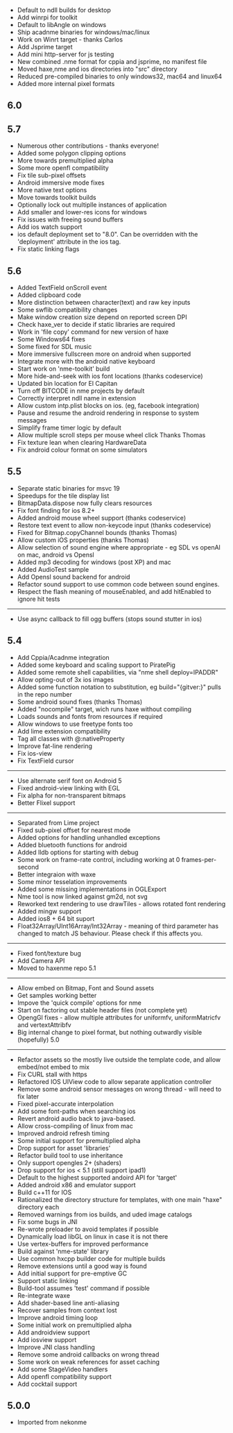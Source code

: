 * Default to ndll builds for desktop
* Add winrpi for toolkit
* Default to libAngle on windows
* Ship acadnme binaries for windows/mac/linux
* Work on Winrt target - thanks Carlos
* Add Jsprime target
* Add mini http-server for js testing
* New combined .nme format for cppia and jsprime, no manifest file
* Moved haxe,nme and ios directories into "src" directory
* Reduced pre-compiled binaries to only windows32, mac64 and linux64
* Added more internal pixel formats

6.0
--------------------------

5.7
--------------------------

* Numerous other contributions - thanks everyone!
* Added some polygon clipping options
* More towards premultiplied alpha
* Some more openfl compatibility
* Fix tile sub-pixel offsets
* Android immersive mode fixes
* More native text options
* Move towards toolkit builds
* Optionally lock out multiplle instances of application
* Add smaller and lower-res icons for windows
* Fix issues with freeing sound buffers
* Add ios watch support
* ios default deployment set to "8.0".  Can be overridden with the 'deployment' attribute in the ios tag.
* Fix static linking flags

5.6
--------------------------
* Added TextField onScroll event
* Added clipboard code
* More distinction between character(text) and raw key inputs
* Some swflib compatibility changes
* Make window creation size depend on reported screen DPI
* Check haxe_ver to decide if static libraries are required
* Work in 'file copy' command for new version of haxe
* Some Windows64 fixes
* Some fixed for SDL music
* More immersive fullscreen more on android when supported
* Integrate more with the android native keyboard
* Start work on 'nme-toolkit' build
* More hide-and-seek with ios font locations (thanks codeservice)
* Updated bin location for El Capitan
* Turn off BITCODE in nme projects by default
* Correctly interpret ndll name in extension
* Allow custom intp.plist blocks on ios. (eg, facebook integration)
* Pause and resume the android rendering in response to system messages
* Simplify frame timer logic by default
* Allow multiple scroll steps per mouse wheel click
 Thanks Thomas
* Fix texture lean when clearing HardwareData
* Fix android colour format on some simulators

5.5
--------------------------

* Separate static binaries for msvc 19
* Speedups for the tile display list
* BitmapData.dispose now fully clears resources
* Fix font finding for ios 8.2+
* Added android mouse wheel support (thanks codeservice)
* Restore text event to allow non-keycode input (thanks codeservice)
* Fixed for Bitmap.copyChannel bounds (thanks Thomas)
* Allow custom iOS properties (thanks Thomas)
* Allow selection of sound engine where appropriate - eg SDL vs openAl on mac, android vs Opensl
* Added mp3 decoding for windows (post XP) and mac
* Added AudioTest sample
* Add Opensl sound backend for android
* Refactor sound support to use common code between sound engines.
* Respect the flash meaning of mouseEnabled, and add hitEnabled to ignore hit tests

--------------------------
* Use async callback to fill ogg buffers (stops sound stutter in ios)

5.4
--------------------------
* Add Cppia/Acadnme integration
* Added some keyboard and scaling support to PiratePig
* Added some remote shell capabilities, via "nme shell deploy=IPADDR"
* Allow opting-out of 3x ios images
* Added some function notation to substitution, eg build="{gitver:}" pulls in the repo number
* Some android sound fixes (thanks Thomas)
* Added "nocompile" target, wich runs haxe without compiling
* Loads sounds and fonts from resources if required
* Allow windows to use freetype fonts too
* Add lime extension compatibility
* Tag all classes with @:nativeProperty
* Improve fat-line rendering
* Fix ios-view
* Fix TextField cursor

--------------------------
* Use alternate serif font on Android 5
* Fixed android-view linking with EGL
* Fix alpha for non-transparent bitmaps
* Better Flixel support

--------------------------
* Separated from Lime project
* Fixed sub-pixel offset for nearest mode
* Added options for handling unhandled exceptions
* Added bluetooth functions for android
* Added lldb options for starting with debug
* Some work on frame-rate control, including working at 0 frames-per-second
* Better integraion with waxe
* Some minor tesselation improvements
* Added some missing implementations in OGLExport
* Nme tool is now linked against gm2d, not svg
* Reworked text rendering to use drawTiles - allows rotated font rendering
* Added mingw support
* Added ios8 + 64 bit suport
* Float32Array/UInt16Array/Int32Array - meaning of third parameter has changed to match JS behaviour.  Please check if this affects you.

--------------------------
* Fixed font/texture bug
* Add Camera API
* Moved to haxenme repo
5.1
--------------------------

* Allow embed on Bitmap, Font and Sound assets
* Get samples working better
* Impove the 'quick compile' options for nme
* Start on factoring out stable header files (not complete yet)
* OpengGl fixes - allow multiple attributes for uniformfv, uniformMatricfv and vertextAttribfv
* Big internal change to pixel format, but nothing outwardly visible (hopefully)
5.0
--------------------------

* Refactor assets so the mostly live outside the template code, and allow embed/not embed to mix
* Fix CURL stall with https
* Refactored IOS UIView code to allow separate application controller
* Remove some android sensor messages on wrong thread - will need to fix later
* Fixed pixel-accurate interpolation
* Add some font-paths when searching ios
* Revert android audio back to java-based.
* Allow cross-compiling of linux from mac
* Improved android refresh timing
* Some initial support for premultiplied alpha
* Drop support for asset 'libraries'
* Refactor build tool to use inheritance
* Only support opengles 2+ (shaders)
* Drop support for ios < 5.1 (still support ipad1)
* Default to the highest supported andoird API for 'target'
* Added android x86 and emulator support
* Build c++11 for IOS
* Rationalized the directory structure for templates, with one main "haxe" directory each
* Removed warnings from ios builds, and uded image catalogs
* Fix some bugs in JNI
* Re-wrote preloader to avoid templates if possible
* Dynamically load libGL on linux in case it is not there
* Use vertex-buffers for improved performance
* Build against 'nme-state' library
* Use common hxcpp builder code for multiple builds
* Remove extensions until a good way is found
* Add initial support for pre-emptive GC
* Support static linking
* Build-tool assumes 'test' command if possible
* Re-integrate waxe
* Add shader-based line anti-aliasing
* Recover samples from context lost
* Improve android timing loop
* Some initial work on premultiplied alpha
* Add androidview support
* Add iosview support
* Improve JNI class handling
* Remove some android callbacks on wrong thread
* Some work on weak references for asset caching
* Add some StageVideo handlers
* Add openfl compatibility support
* Add cocktail support

5.0.0
--------------------------
* Imported from nekonme
